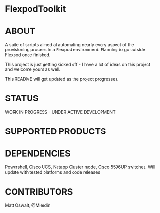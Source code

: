 FlexpodToolkit
==============

# ABOUT

A suite of scripts aimed at automating nearly every aspect of the provisioning process in a Flexpod environment. Planning to go outside Flexpod once finished.

This project is just getting kicked off - I have a lot of ideas on this project and welcome yours as well. 

This README will get updated as the project progresses.

# STATUS

WORK IN PROGRESS - UNDER ACTIVE DEVELOPMENT

# SUPPORTED PRODUCTS

# DEPENDENCIES

Powershell, Cisco UCS, Netapp Cluster mode, Cisco 5596UP switches.
Will update with tested platforms and code releases

# CONTRIBUTORS

Matt Oswalt, @Mierdin
